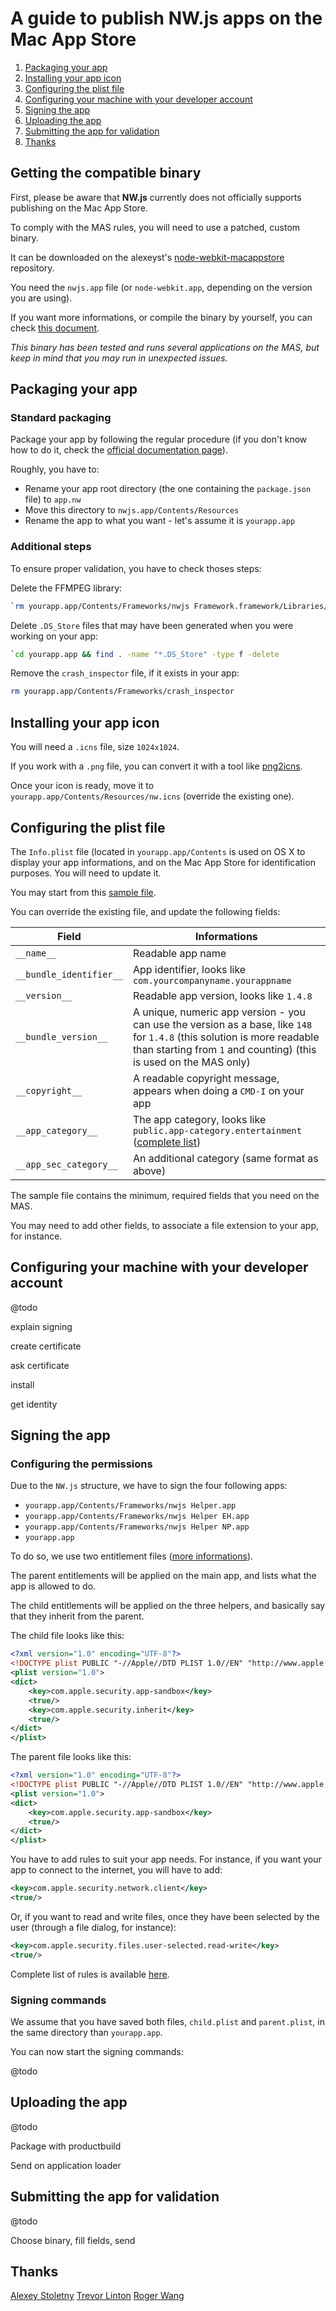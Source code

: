 # A guide to publish NW.js apps on the Mac App Store

1. [Packaging your app](#packaging-your-app)
2. [Installing your app icon](#installing-your-app-icon)
3. [Configuring the plist file](#configuring-the-plist-file)
3. [Configuring your machine with your developer account](#configuring-your-machine-with-your-developer-account)
4. [Signing the app](#signing-the-app)
5. [Uploading the app](#uploading-the-app)
6. [Submitting the app for validation](#submitting-the-app-for-validation)
7. [Thanks](#thanks)

## Getting the compatible binary

First, please be aware that **NW.js** currently does not officially supports publishing on the Mac App Store.

To comply with the MAS rules, you will need to use a patched, custom binary.

It can be downloaded on the alexeyst's [node-webkit-macappstore](https://github.com/alexeyst/node-webkit-macappstore) repository.

You need the `nwjs.app` file (or `node-webkit.app`, depending on the version you are using).

If you want more informations, or compile the binary by yourself, you can check [this document](COMPILING.md).

*This binary has been tested and runs several applications on the MAS, but keep in mind that you may run in unexpected issues.*

## Packaging your app

### Standard packaging

Package your app by following the regular procedure (if you don't know how to do it, check the [official documentation page](https://github.com/nwjs/nw.js/wiki/How-to-package-and-distribute-your-apps)).

Roughly, you have to:

* Rename your app root directory (the one containing the `package.json` file) to `app.nw`
* Move this directory to `nwjs.app/Contents/Resources`
* Rename the app to what you want - let's assume it is `yourapp.app`

### Additional steps

To ensure proper validation, you have to check thoses steps:

Delete the FFMPEG library:

```bash
`rm yourapp.app/Contents/Frameworks/nwjs Framework.framework/Libraries/ffmpegsumo.so
```

Delete `.DS_Store` files that may have been generated when you were working on your app:

```bash
`cd yourapp.app && find . -name "*.DS_Store" -type f -delete
```

Remove the `crash_inspector` file, if it exists in your app:

```bash
rm yourapp.app/Contents/Frameworks/crash_inspector
```

## Installing your app icon

You will need a `.icns` file, size `1024x1024`.

If you work with a `.png` file, you can convert it with a tool like [png2icns](https://github.com/daveish/png2icns).

Once your icon is ready, move it to `yourapp.app/Contents/Resources/nw.icns` (override the existing one).

## Configuring the plist file

The `Info.plist` file (located in `yourapp.app/Contents` is used on OS X to display your app informations, and on the Mac App Store for identification purposes. You will need to update it.

You may start from this [sample file](plist/Info.plist).

You can override the existing file, and update the following fields:

| Field | Informations
| --- | --- |
| `__name__` | Readable app name |
| `__bundle_identifier__` | App identifier, looks like `com.yourcompanyname.yourappname` |
| `__version__` | Readable app version, looks like `1.4.8` |
| `__bundle_version__` | A unique, numeric app version - you can use the version as a base, like `148` for `1.4.8` (this solution is more readable than starting from `1` and counting) (this is used on the MAS only) |
| `__copyright__` | A readable copyright message, appears when doing a `CMD-I` on your app |
| `__app_category__` | The app category, looks like `public.app-category.entertainment` ([complete list](https://developer.apple.com/library/ios/documentation/General/Reference/InfoPlistKeyReference/Articles/LaunchServicesKeys.html)) |
| `__app_sec_category__` | An additional category (same format as above) |

The sample file contains the minimum, required fields that you need on the MAS.

You may need to add other fields, to associate a file extension to your app, for instance.

## Configuring your machine with your developer account

@todo

explain signing

create certificate

ask certificate

install

get identity

## Signing the app

### Configuring the permissions

Due to the `NW.js` structure, we have to sign the four following apps:

* `yourapp.app/Contents/Frameworks/nwjs Helper.app`
* `yourapp.app/Contents/Frameworks/nwjs Helper EH.app`
* `yourapp.app/Contents/Frameworks/nwjs Helper NP.app`
* `yourapp.app`

To do so, we use two entitlement files ([more informations](https://developer.apple.com/library/mac/documentation/Miscellaneous/Reference/EntitlementKeyReference/Chapters/AboutEntitlements.html)).

The parent entitlements will be applied on the main app, and lists what the app is allowed to do.

The child entitlements will be applied on the three helpers, and basically say that they inherit from the parent.

The child file looks like this:
```xml
<?xml version="1.0" encoding="UTF-8"?>
<!DOCTYPE plist PUBLIC "-//Apple//DTD PLIST 1.0//EN" "http://www.apple.com/DTDs/PropertyList-1.0.dtd">
<plist version="1.0">
<dict>
	<key>com.apple.security.app-sandbox</key>
	<true/>
	<key>com.apple.security.inherit</key>
	<true/>
</dict>
</plist>
```

The parent file looks like this:

```xml
<?xml version="1.0" encoding="UTF-8"?>
<!DOCTYPE plist PUBLIC "-//Apple//DTD PLIST 1.0//EN" "http://www.apple.com/DTDs/PropertyList-1.0.dtd">
<plist version="1.0">
<dict>
	<key>com.apple.security.app-sandbox</key>
	<true/>
</dict>
</plist>
```

You have to add rules to suit your app needs. For instance, if you want your app to connect to the internet, you will have to add:

```xml
<key>com.apple.security.network.client</key>
<true/>
```

Or, if you want to read and write files, once they have been selected by the user (through a file dialog, for instance):

```xml
<key>com.apple.security.files.user-selected.read-write</key>
<true/>
```

Complete list of rules is available [here](https://developer.apple.com/library/ios/documentation/Miscellaneous/Reference/EntitlementKeyReference/Chapters/EnablingAppSandbox.html).

### Signing commands

We assume that you have saved both files, `child.plist` and `parent.plist`, in the same directory than `yourapp.app`.

You can now start the signing commands:

@todo

## Uploading the app

@todo

Package with productbuild

Send on application loader

## Submitting the app for validation

@todo

Choose binary, fill fields, send

## Thanks

[Alexey Stoletny](https://github.com/alexeyst)
[Trevor Linton](https://github.com/trevorlinton)
[Roger Wang](https://github.com/rogerwang)
